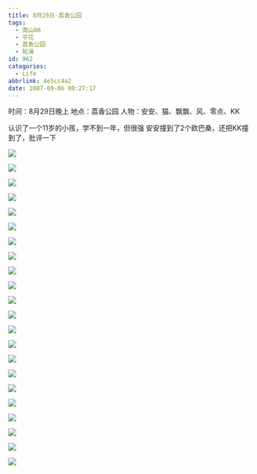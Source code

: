 ```yaml
---
title: 8月29日·荔香公园
tags:
  - 南山66
  - 平花
  - 荔香公园
  - 轮滑
id: 962
categories:
  - Life
abbrlink: 4e5cc4a2
date: 2007-09-06 00:27:17
---
```


时间：8月29日晚上
地点：荔香公园
人物：安安、猫、飘飘、风、零点、KK

认识了一个11岁的小孩，学不到一年，但很强
安安撞到了2个欧巴桑，还把KK撞到了，批评一下

![](/images/2007/09/06_001735_7710.jpg)

![](/images/2007/09/06_001754_7711.jpg)

![](/images/2007/09/06_001801_7712.jpg)

![](/images/2007/09/06_001818_7713.jpg)

![](/images/2007/09/06_001833_7714.jpg)

![](/images/2007/09/06_001911_7715.jpg)

![](/images/2007/09/06_002009_7716.jpg)

![](/images/2007/09/06_002030_7717.jpg)

![](/images/2007/09/06_002046_7718.jpg)

![](/images/2007/09/06_002101_7719.jpg)

![](/images/2007/09/06_002111_7720.jpg)

![](/images/2007/09/06_002123_7721.jpg)

![](/images/2007/09/06_002150_7722.jpg)

![](/images/2007/09/06_002226_7723.jpg)

![](/images/2007/09/06_002247_7724.jpg)

![](/images/2007/09/06_002322_7725.jpg)

![](/images/2007/09/06_002338_7726.jpg)

![](/images/2007/09/06_002353_7727.jpg)

![](/images/2007/09/06_002432_7728.jpg)

![](/images/2007/09/06_002507_7729.jpg)

![](/images/2007/09/06_002531_7730.jpg)

![](/images/2007/09/06_002635_7731.jpg)